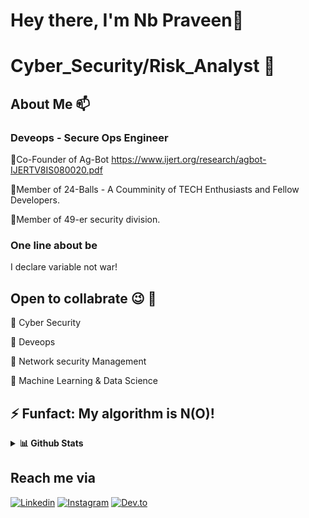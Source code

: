 
# Hey there, I'm Nb Praveen👋


# Cyber_Security/Risk_Analyst  🔭

## About Me 📫
 ### Deveops - Secure Ops Engineer
 
  🌱Co-Founder of Ag-Bot https://www.ijert.org/research/agbot-IJERTV8IS080020.pdf 
  
  🌱Member of 24-Balls - A Coumminity of TECH Enthusiasts and Fellow Developers.
  
  🌱Member of 49-er security division.
    

    
  
 ### One line about be
 I declare variable not war!

## Open to collabrate :wink: 💬
:small_orange_diamond: Cyber Security

:small_orange_diamond: Deveops

:small_orange_diamond: Network security Management

:small_orange_diamond: Machine Learning & Data Science

## ⚡ Funfact: My algorithm is N(O)!

<details>
  <summary><b>📊 Github Stats</b></summary>
  <p align="center"> <img src="https://github-readme-stats.vercel.app/api?username=praveen-nb&count_private=true&show_icons=true&include_all_commits=true" alt="Nb-praveen" | Stats" />
</details>

## Reach me via
[![Linkedin](https://img.shields.io/badge/LinkedIn-blue.svg?style=for-the-badge&logo=linkedin)](www.linkedin.com/in/praveen-balasubramanian96)
[![Instagram](https://img.shields.io/badge/Instagram-gray.svg?style=for-the-badge&logo=instagram)](https://www.instagram.com/praveenofficialy/)
[![Dev.to](https://img.shields.io/badge/Dev.to-black.svg?style=for-the-badge&logo=dev)](https://dev.to/praveennb)   

<!--
**praveen-nb/praveen-nb** is a ✨ _special_ ✨ repository because its `README.md` (this file) appears on your GitHub profile.

Here are some ideas to get you started:

- 🔭 I’m currently working on GCP Cloud Security
- 🌱 I’m currently learning AWS,GCP,Splunk,Cloud 
- 👯 I’m looking to collaborate on Cloud Composer, Service Now, IAM 
- 🤔 I’m looking for help with Entry level job in Cloud Security 
- 💬 Ask me about ...
- 📫 How to reach me: +1 7047563621, praveen.balsa22@gmail.com
- 😄 Pronouns: Mr.
- ⚡ Fun fact: AWS DevOps associate and Certified Ethical Hacker.
-->
